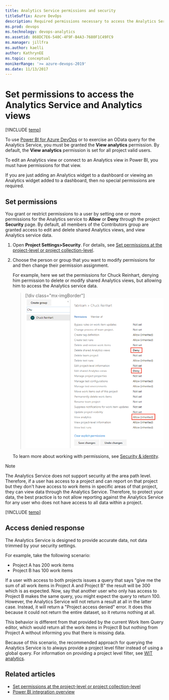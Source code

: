 ```yaml
---
title: Analytics Service permissions and security
titleSuffix: Azure DevOps     
description: Required permissions necessary to access the Analytics Service and how to handle project access denied errors
ms.prod: devops
ms.technology: devops-analytics
ms.assetid: 868DC7E6-540C-4F9F-B4A3-7680F1C49FC9
ms.manager: jillfra
ms.author: kaelli
author: KathrynEE
ms.topic: conceptual
monikerRange: '>= azure-devops-2019'
ms.date: 11/13/2017
---
```



# Set permissions to access the Analytics Service and Analytics views

[!INCLUDE [temp](../_shared/version-azure-devops.md)]

To use [Power BI for Azure DevOps](index.md) or to exercise an OData query for the Analytics Service, you must be granted the **View analytics** permission. By default, the **View analytics** permission is set for all project valid users. 

To edit an Analytics view or connect to an Analytics view in Power BI, you must have permissions for that view. 

If you are just adding an Analytics widget to a dashboard or viewing an Analytics widget added to a dashboard, then no special permissions are required. 

## Set permissions 

You grant or restrict permissions to a user by setting one or more permissions for the Analytics service to **Allow** or **Deny** through the project **Security** page. By default, all members of the Contributors group are granted access to edit and delete shared Analytics views, and view Analytics service data.  
  
1. Open **Project Settings>Security**. For details, see [Set permissions at the project-level or project collection-level](../../organizations/security/set-project-collection-level-permissions.md). 
  
1. Choose the person or group that you want to modify permissions for and then change their permission assignment. 

	For example, here we set the permissions for Chuck Reinhart, denying him permission to delete or modify shared Analytics views, but allowing him to access the Analytics service data. 

	> [!div class="mx-imgBorder"]  
	> ![Project Settings>Security>User>Permissions dialog, set Analytics permissions](_img/analytics-security-permissions.png) 

	To learn more about working with permissions, see [Security & identity](../../organizations/security/index.md).

> [!NOTE]  
> The Analytics Service does not support security at the area path level. Therefore, if a user has access to a project and can report on that project but they don't have access to work items in specific areas of that project, they can view data through the Analytics Service. Therefore, to protect your data, the best practice is to not allow reporting against the Analytics Service for any user who does not have access to all data within a project.  


[!INCLUDE [temp](_shared/manage-shared-view-permissions.md)]


<a name="access-denied"></a>
## Access denied response 

The Analytics Service is designed to provide accurate data, not data trimmed by your security settings.  

For example, take the following scenario:

- Project A has 200 work items  
- Project B has 100 work items  

If a user with access to both projects issues a query that says "give me the sum of all work items in Project A
and Project B" the result will be 300 which is as expected. Now, say that another user who only has access to
Project B makes the same query, you might expect the query to return 100. However, the Analytics Service will not return
a result at all in the latter case. Instead, it will return a "Project access denied" error. It does this because it could not return the entire dataset, so it returns nothing at all.  

This behavior is different from that provided by the current Work Item Query editor, which would return all
the work items in Project B but nothing from Project A without informing you that there is missing data. 

Because of this scenario, the recommended approach for querying the Analytics Service is to always provide
a project level filter instead of using a global query. For information on providing a project level filter, see [WIT analytics](../extend-analytics/wit-analytics.md).

## Related articles 

-  [Set permissions at the project-level or project collection-level](../../organizations/security/set-project-collection-level-permissions.md)
-  [Power BI integration overview](overview.md)
